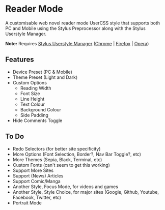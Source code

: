 # Reader Mode

A customisable web novel reader mode UserCSS style that supports both PC and Mobile using the Stylus Preprocessor along with the Stylus Userstyle Manager.

**Note:** Requires [Stylus Userstyle Manager](https://github.com/openstyles/stylus) ([Chrome](https://chrome.google.com/webstore/detail/stylus/clngdbkpkpeebahjckkjfobafhncgmne) | [Firefox](https://addons.mozilla.org/firefox/addon/styl-us/) | [Opera](https://addons.opera.com/extensions/details/stylus/))

## Features
- Device Preset (PC & Mobile)
- Theme Preset (Light and Dark)
- Custom Options
    - Reading Width
    - Font Size
    - Line Height
    - Text Colour
    - Background Colour
    - Side Padding
- Hide Comments Toggle

## To Do
- Redo Selectors (for better site specificity)
- More Options (Font Selection, Border?, Nav Bar Toggle?, etc)
- More Themes (Sepia, Black, Terminal, etc)
- Custom Fonts (can't seem to get this working)
- Support More Sites
- Support (News) Articles
- Support Comic/Manga
- Another Style, Focus Mode, for videos and games
- Another Style, Style Choice, for major sites (Google, Github, Youtube, Facebook, Twitter, etc)
- Portrait Mode